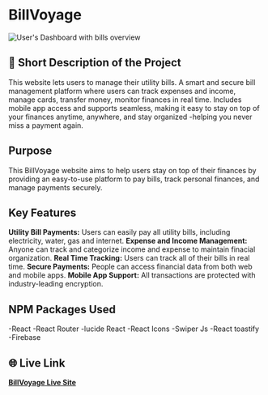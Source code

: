 # BillVoyage

![User's Dashboard with bills overview](https://i.postimg.cc/XYc6Pn2K/Screenshot-2025-05-06-233854.png)

## 📝 Short Description of the Project

This website lets users to manage their utility bills. A smart and secure bill management platform where users can track expenses and income, manage cards, transfer money, monitor finances in real time. Includes mobile app access and supports seamless, making it easy to stay on top of your finances anytime, anywhere, and stay organized -helping you never miss a payment again.

## Purpose

This BillVoyage website aims to help users stay on top of their finances by providing an easy-to-use platform to pay bills, track personal finances, and manage payments securely.

## Key Features

**Utility Bill Payments:** Users can easily pay all utility bills, including electricity, water, gas and internet.
**Expense and Income Management:** Anyone can track and categorize income and expense to maintain finacial organization.
**Real Time Tracking:** Users can track all of their bills in real time.
**Secure Payments:** People can access financial data from both web and mobile apps.
**Mobile App Support:** All transactions are protected with industry-leading encryption.

## NPM Packages Used

-React
-React Router
-lucide React
-React Icons
-Swiper Js
-React toastify
-Firebase

## 🌐 Live Link

**[BillVoyage Live Site](https://bill-voyage.netlify.app/)**
